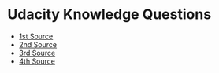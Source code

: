 # Udacity Knowledge Questions


 *  [1st Source](https://knowledge.udacity.com/questions/409190)
 *  [2nd Source](https://knowledge.udacity.com/questions/513361)
 *  [3rd Source](https://knowledge.udacity.com/questions/530918)
 *  [4th Source](https://knowledge.udacity.com/questions/510204)
